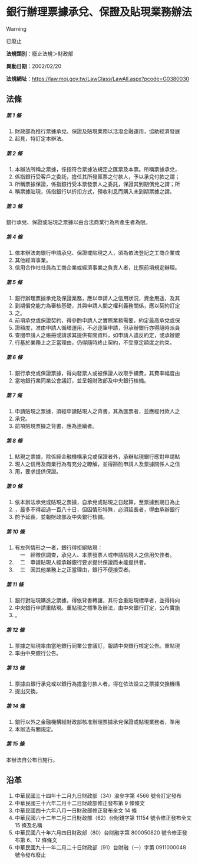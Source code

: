 # 銀行辦理票據承兌、保證及貼現業務辦法


> [!WARNING]
> 已廢止


**法規類別**：廢止法規＞財政部

**異動日期**：2002/02/20  

**法規網址**：https://law.moj.gov.tw/LawClass/LawAll.aspx?pcode=G0380030



## 法條
##### 第 1 條
1. 財政部為推行票據承兌、保證及貼現業務以活潑金融運用，協助經濟發展
1. 起見，特訂定本辦法。

##### 第 2 條
1. 本辦法所稱之票據，係指符合票據法規定之匯票及本票。所稱票據承兌，
1. 係指銀行受客戶之委託，擔任其所發匯票之付款人，予以承兌付款之謂；
1. 所稱票據保證，係指銀行受本票發票人之委託，保證其到期償兌之謂；所
1. 稱票據貼現，係指銀行以折扣方式，預收利息而購入未到期票據之謂。

##### 第 3 條
銀行承兌、保證或貼現之票據以由合法商業行為所產生者為限。

##### 第 4 條
1. 依本辦法向銀行申請承兌、保證或貼現之人，須為依法登記之工商企業或
1. 其他經濟事業。
1. 信用合作社社員為工商企業或經濟事業之負責人者，比照前項規定辦理。

##### 第 5 條
1. 銀行辦理票據承兌及保證業務，應以申請人之信用狀況，資金用途，及其
1. 到期償兌能力為審核基礎，其與申請人間之權利義務關係，應以契約訂定
1. 之。
1. 前項承兌或保證契約，得參酌申請人之實際業務需要，約定最高承兌或保
1. 證額度，准由申請人循環運用，不必逐筆申請，但承辦銀行亦得隨時派員
1. 查閱申請人之帳冊或請求其提供有關資料，如申請人違反約定，或承辦銀
1. 行基於業務上之正當理由，仍得隨時終止契約，不受原定額度之約束。

##### 第 6 條
1. 銀行承兌或保證票據，得向發票人或被保證人收取手續費，其費率幅度由
1. 當地銀行業同業公會議訂，並呈報財政部及中央銀行核備。

##### 第 7 條
1. 申請貼現之票據，須經申請貼現人之背書，其為匯票者，並應經付款人之
1. 承兌。
1. 前項貼現票據之背書，應為連續者。

##### 第 8 條
1. 貼現之票據，除係經金融機構承兌或保證者外，承辦貼現銀行應對申請貼
1. 現人之信用及商業行為有充分之瞭解，並得斟酌申請人及票據關係人之信
1. 用，要求提供保證。

##### 第 9 條
1. 依本辦法承兌或貼現之票據，自承兌或貼現之日起算，至票據到期日為止
1. ，最多不得超過一百八十日，但因情形特殊，必須延長者，得由承辦銀行
1. 酌予延長，並報財政部及中央銀行核備。

##### 第 10 條
1. 有左列情形之一者，銀行得拒絕貼現：  
　一　經徵信調查，承兌人、本票發票人或申請貼現人之信用欠佳者。
1. 　二　申請貼現人經承辦銀行要求提供保證而未能提供者。
1. 　三　因其他業務上之正當理由，銀行不便接受者。

##### 第 11 條
1. 銀行對貼現購進之票據，得依背書轉讓，其符合重貼現標準者，並得持向
1. 中央銀行申請重貼現。重貼現之標準及辦法，由中央銀行訂定，公布實施
1. 。

##### 第 12 條
1. 票據之貼現率由當地銀行同業公會議訂，報請中央銀行核定公告。重貼現
1. 率由中央銀行公告。

##### 第 13 條
1. 票據由銀行承兌或以銀行為擔當付款人者，得在依法設立之票據交換機構
1. 提出交換。

##### 第 14 條
1. 銀行以外之金融機構經財政部核准辦理票據承兌保證或貼現業務者，準用
1. 本辦法有關規定。

##### 第 15 條
本辦法自公布日施行。

## 沿革
1. 中華民國三十四年十二月九日財政部（34）渝參字第 4566 號令訂定發布
1. 中華民國三十六年二月十二日財政部修正發布第 9  條條文
1. 中華民國四十六年八月一日財政部修正發布全文 14 條
1. 中華民國六十二年二月二日財政部（62）台財錢字第 11154  號令修正發布全文 15 條及名稱
1. 中華民國八十年六月四日財政部（80）台財融字第 800050820  號令修正發布第 6、12  條條文
1. 中華民國九十一年二月二十日財政部（91）台財融（一）字第 0911000048 號令發布廢止
